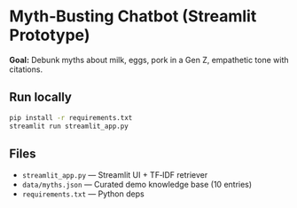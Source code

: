 
# Myth‑Busting Chatbot (Streamlit Prototype)

**Goal:** Debunk myths about milk, eggs, pork in a Gen Z, empathetic tone with citations.

## Run locally

```bash
pip install -r requirements.txt
streamlit run streamlit_app.py
```

## Files
- `streamlit_app.py` — Streamlit UI + TF‑IDF retriever
- `data/myths.json` — Curated demo knowledge base (10 entries)
- `requirements.txt` — Python deps
